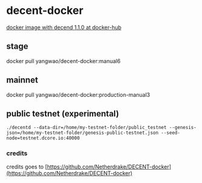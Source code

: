 # decent-docker
[docker image with decend 1.1.0 at docker-hub](https://hub.docker.com/r/yangwao/decent-docker/tags/)


## stage
docker pull yangwao/decent-docker:manual6

## mainnet
docker pull yangwao/decent-docker:production-manual3

## public testnet (experimental)

```
./decentd --data-dir=/home/my-testnet-folder/public_testnet --genesis-json=/home/my-testnet-folder/genesis-public-testnet.json --seed-node=testnet.dcore.io:40000
```

### credits
credits goes to [https://github.com/Netherdrake/DECENT-docker](https://github.com/Netherdrake/DECENT-docker)
